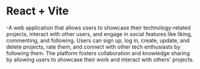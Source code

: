 # React + Vite

-A web application that allows users to showcase their technology-related projects, interact with other users, and engage in social features like liking, commenting, and following. Users can sign up, log in, create, update, and delete projects, rate them, and connect with other tech enthusiasts by following them. The platform fosters collaboration and knowledge sharing by allowing users to showcase their work and interact with others' projects.